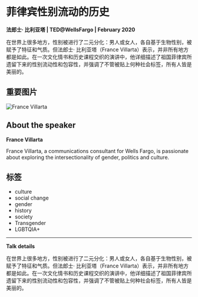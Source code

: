 # 菲律宾性别流动的历史

**法郎士· 比利亚塔 | TED@WellsFargo | February 2020**

在世界上很多地方，性别被进行了二元分化：男人或女人，各自基于生物性别，被赋予了特征和气质。但法郎士· 比利亚塔（France Villarta）表示，并非所有地方都是如此。在一次文化情书和历史课程交织的演讲中，他详细描述了祖国菲律宾所遗留下来的性别流动性和包容性，并强调了不管被贴上何种社会标签，所有人皆是美丽的。

## 重要图片

![France Villarta](https://pi.tedcdn.com/r/pe.tedcdn.com/images/ted/a157165df6ac3c8f81a76ddcaf0eba2a32b476a4_254x191.jpg?u%5Br%5D=2&u%5Bs%5D=0.5&u%5Ba%5D=0.8&u%5Bt%5D=0.03&quality=80&w=56)

## About the speaker

**France Villarta**

France Villarta, a communications consultant for Wells Fargo, is passionate about exploring the intersectionality of gender, politics and culture.

## 标签

- culture
- social change
- gender
- history
- society
- Transgender
- LGBTQIA+

---

**Talk details**

在世界上很多地方，性别被进行了二元分化：男人或女人，各自基于生物性别，被赋予了特征和气质。但法郎士· 比利亚塔（France Villarta）表示，并非所有地方都是如此。在一次文化情书和历史课程交织的演讲中，他详细描述了祖国菲律宾所遗留下来的性别流动性和包容性，并强调了不管被贴上何种社会标签，所有人皆是美丽的。